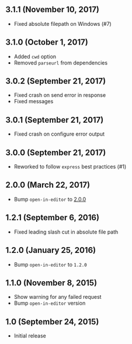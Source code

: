## 3.1.1 (November 10, 2017)

- Fixed absolute filepath on Windows (#7)

## 3.1.0 (October 1, 2017)

- Added `cwd` option
- Removed `parseurl` from dependencies

## 3.0.2 (September 21, 2017)

- Fixed crash on send error in response
- Fixed messages

## 3.0.1 (September 21, 2017)

- Fixed crash on configure error output

## 3.0.0 (September 21, 2017)

- Reworked to follow `express` best practices (#1)

## 2.0.0 (March 22, 2017)

- Bump `open-in-editor` to [2.0.0](https://github.com/lahmatiy/open-in-editor/releases/tag/v2.0.0)

## 1.2.1 (September 6, 2016)

- Fixed leading slash cut in absolute file path

## 1.2.0 (January 25, 2016)

- Bump `open-in-editor` to `1.2.0`

## 1.1.0 (November 8, 2015)

- Show warning for any failed request
- Bump `open-in-editor` version

## 1.0 (September 24, 2015)

- Initial release
